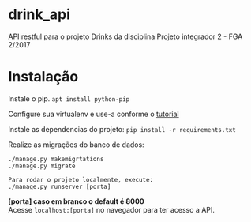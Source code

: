 # drink_api
API restful para o projeto Drinks da disciplina Projeto integrador 2 - FGA 2/2017

# Instalação

Instale o pip.
```apt install python-pip```

Configure sua virtualenv e use-a conforme o [tutorial](http://levipy.com/virtualenv-and-virtualenvwrapper-tutorial/)

Instale as dependencias do projeto:
`pip install -r requirements.txt`


Realize as migrações do banco de dados: 
```
./manage.py makemigrtations
./manage.py migrate 

Para rodar o projeto localmente, execute:
./manage.py runserver [porta] 
```
**[porta] caso em branco o default é 8000** <br />
Acesse `localhost:[porta]` no navegador para ter acesso a API. 

